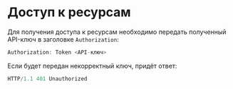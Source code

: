 # Доступ к ресурсам

Для получения доступа к ресурсам необходимо передать полученный API-ключ в заголовке `Authorization`:

```js
Authorization: Token <API-ключ>
```

Если будет передан некорректный ключ, придёт ответ:

```js
HTTP/1.1 401 Unauthorized
```
